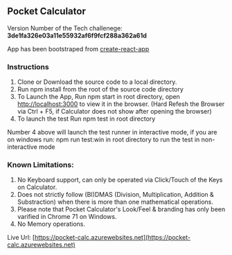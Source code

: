 ## Pocket Calculator
Version Number of the Tech challenege: **3de1fa326e03a11e55932af6f9fcf288a362a61d**

App has been bootstraped from [create-react-app](https://github.com/facebook/create-react-app)

### Instructions
1. Clone or Download the source code to a local directory.
2. Run npm install from the root of the source code directory
3. To Launch the App, Run npm start in root directory, open [http://localhost:3000](http://localhost:3000) to view it in the browser. (Hard Refesh the Browser via Ctrl + F5, if Calculator does not show after opening the browser)
4. To launch the test Run npm test in root directory

Number 4 above will launch the test runner in interactive mode, if you are on windows run:
npm run test:win in root directory to run the test in non-interactive mode

### Known Limitations:
1. No Keyboard support, can only be operated via Click/Touch of the Keys on Calculator.
2. Does not strictly follow (BI)DMAS (Division, Multiplication, Addition & Substraction) when there is more than one mathematical operations.
3. Please note that Pocket Calculator's Look/Feel & branding has only been varified in Chrome 71 on Windows.
4. No Memory operations.

Live Url: [https://pocket-calc.azurewebsites.net](https://pocket-calc.azurewebsites.net)


